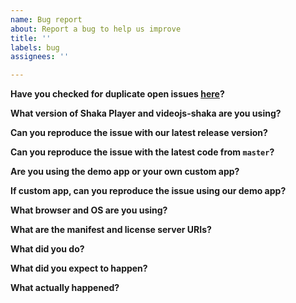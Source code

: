 ```yaml
---
name: Bug report
about: Report a bug to help us improve
title: ''
labels: bug
assignees: ''

---
```


<!-- NOTE: If you ignore this template, we will send it again and ask you to fill it out anyway. -->

**Have you checked for duplicate open issues [here](https://github.com/davidjamesherzog/videojs-shaka/issues)?**


**What version of Shaka Player and videojs-shaka are you using?**


**Can you reproduce the issue with our latest release version?**


**Can you reproduce the issue with the latest code from `master`?**


**Are you using the demo app or your own custom app?**


**If custom app, can you reproduce the issue using our demo app?**


**What browser and OS are you using?**


**What are the manifest and license server URIs?**
<!-- NOTE:
  You can send the URIs to <davidjherzog@gmail.com> instead,
  but please use GitHub and the template for the rest.
  A copy of the manifest text or an attached manifest will **not** be
  enough to reproduce your issue, and we **will** ask you to send a
  URI instead.  You can copy the URI of the demo app to send us the
  exact asset, licence server, and settings you have selected there.
-->


**What did you do?**
<!-- Steps to reproduce the bug -->


**What did you expect to happen?**


**What actually happened?**
<!-- A clear and concise description of what the bug is -->
<!-- If applicable, you may add screenshots to help explain your problem. -->
